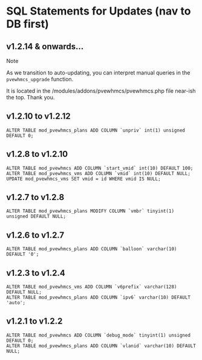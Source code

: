 # SQL Statements for Updates (nav to DB first)

## v1.2.14 & onwards...

> [!NOTE]  
> As we transition to auto-updating, you can interpret manual queries in the `pvewhmcs_upgrade` function.
> 
> It is located in the /modules/addons/pvewhmcs/pvewhmcs.php file near-ish the top. Thank you.

## v1.2.10 to v1.2.12

```
ALTER TABLE mod_pvewhmcs_plans ADD COLUMN `unpriv` int(1) unsigned DEFAULT 0;
```

## v1.2.8 to v1.2.10

```
ALTER TABLE mod_pvewhmcs ADD COLUMN `start_vmid` int(10) DEFAULT 100;
ALTER TABLE mod_pvewhmcs_vms ADD COLUMN `vmid` int(10) DEFAULT NULL;
UPDATE mod_pvewhmcs_vms SET vmid = id WHERE vmid IS NULL;
```

## v1.2.7 to v1.2.8

```
ALTER TABLE mod_pvewhmcs_plans MODIFY COLUMN `vmbr` tinyint(1) unsigned DEFAULT NULL;
```

## v1.2.6 to v1.2.7

```
ALTER TABLE mod_pvewhmcs_plans ADD COLUMN `balloon` varchar(10) DEFAULT '0';
```

## v1.2.3 to v1.2.4

```
ALTER TABLE mod_pvewhmcs_vms ADD COLUMN `v6prefix` varchar(128) DEFAULT NULL;
ALTER TABLE mod_pvewhmcs_plans ADD COLUMN `ipv6` varchar(10) DEFAULT 'auto';
```

## v1.2.1 to v1.2.2

```
ALTER TABLE mod_pvewhmcs ADD COLUMN `debug_mode` tinyint(1) unsigned DEFAULT 0;
ALTER TABLE mod_pvewhmcs_plans ADD COLUMN `vlanid` varchar(10) DEFAULT NULL;
```
